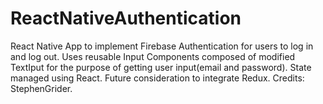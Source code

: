 # ReactNativeAuthentication
React Native App to implement Firebase Authentication for users to log in and log out.
Uses reusable Input Components composed of modified TextIput for the purpose of getting user input(email and password).
State managed using React. Future consideration to integrate Redux.
Credits: StephenGrider.
